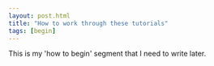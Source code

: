 ```yaml
---
layout: post.html
title: "How to work through these tutorials"
tags: [begin]
---
```


This is my 'how to begin' segment that I need to write later.